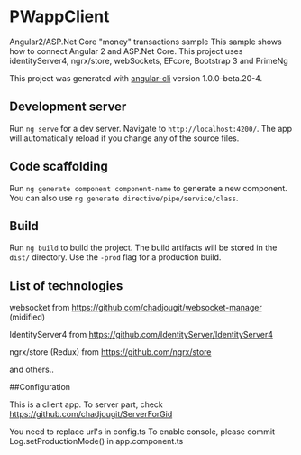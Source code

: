 # PWappClient

Angular2/ASP.Net Core "money" transactions sample
This sample shows how to connect Angular 2 and ASP.Net Core. This project uses identityServer4, ngrx/store, webSockets, EFcore, Bootstrap 3 and PrimeNg

This project was generated with [angular-cli](https://github.com/angular/angular-cli) version 1.0.0-beta.20-4.

## Development server
Run `ng serve` for a dev server. Navigate to `http://localhost:4200/`. The app will automatically reload if you change any of the source files.

## Code scaffolding

Run `ng generate component component-name` to generate a new component. You can also use `ng generate directive/pipe/service/class`.

## Build

Run `ng build` to build the project. The build artifacts will be stored in the `dist/` directory. Use the `-prod` flag for a production build.

## List of technologies
websocket from https://github.com/chadjougit/websocket-manager (midified)

IdentityServer4 from https://github.com/IdentityServer/IdentityServer4

ngrx/store (Redux) from https://github.com/ngrx/store

and others..

##Configuration

This is a client app. To server part, check https://github.com/chadjougit/ServerForGid

You need to replace url's in config.ts 
To enable console, please commit  Log.setProductionMode() in app.component.ts

  

